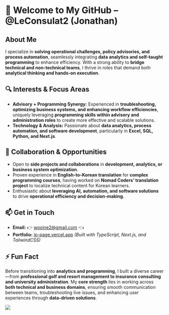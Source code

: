 # 👋 Welcome to My GitHub – @LeConsulat2 (Jonathan)

## About Me  
I specialize in **solving operational challenges, policy advisories, and process automation**, seamlessly integrating **data analytics and self-taught programming** to enhance efficiency. With a strong ability to **bridge technical and non-technical teams**, I thrive in roles that demand both **analytical thinking and hands-on execution**.

## 🔍 Interests & Focus Areas   
- **Advisory + Programming Synergy:** Experienced in **troubleshooting, optimizing business systems, and enhancing workflow efficiencies**, uniquely leveraging **programming skills within advisory and administration roles** to create more effective and scalable solutions.  
- **Technology & Analysis:** Passionate about **data analytics, process automation, and software development**, particularly in **Excel, SQL, Python, and Next.js**. 


## 🚀 Collaboration & Opportunities  
- Open to **side projects and collaborations** in **development, analytics, or business system optimization**.  
- Proven experience in **English-to-Korean translation** for **complex programming courses**, having worked on **Nomad Coders’ translation project** to localize technical content for Korean learners.  
- Enthusiastic about **leveraging AI, automation, and software solutions** to drive **operational efficiency and decision-making**.  

## 📫 Get in Touch  
- **Email:** 👉 wooine2@gmail.com 👈  
- **Portfolio:** [jp-page.vercel.app](https://jp-page.vercel.app/) *(Built with TypeScript, Next.js, and TailwindCSS)*  

## ⚡ Fun Fact  
Before transitioning into **analytics and programming**, I built a diverse career—from **professional golf and resort management to insurance consulting and university administration**. My **core strength** lies in working across **both technical and business domains**, ensuring smooth communication between teams, troubleshooting live issues, and enhancing user experiences through **data-driven solutions**.  


![](https://gh-hits.nomadcoders.workers.dev/view?username=LeConsulat2)
<!---
LeConsulat2/LeConsulat2 is a ✨ special ✨ repository because its `README.md` (this file) appears on your GitHub profile.
You can click the Preview link to take a look at your changes.
--->
